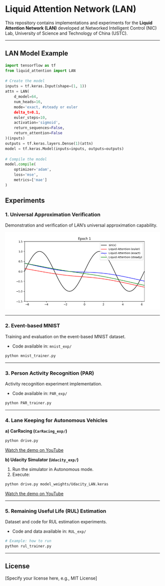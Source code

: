 # Liquid Attention Network (LAN)

This repository contains implementations and experiments for the **Liquid Attention Network (LAN)** developed at Networked Intelligent Control (NIC) Lab, University of Science and Technology of China (USTC).

---

## LAN Model Example

```python
import tensorflow as tf
from liquid_attention import LAN

# Create the model
inputs = tf.keras.Input(shape=(1, 1))
attn = LAN(
    d_model=64,
    num_heads=16,
    mode='exact, #steady or euler
    delta_t=0.1,
    euler_steps=10,
    activation='sigmoid',
    return_sequences=False,
    return_attention=False
)(inputs)
outputs = tf.keras.layers.Dense(1)(attn)
model = tf.keras.Model(inputs=inputs, outputs=outputs)

# Compile the model
model.compile(
    optimizer='adam',
    loss='mse',
    metrics=['mae']
)
```


## Experiments

### 1. Universal Approximation Verification

Demonstration and verification of LAN’s universal approximation capability.

![Universal Approximation Demo](plots/uat.gif)

---

### 2. Event-based MNIST

Training and evaluation on the event-based MNIST dataset.

* Code available in: `mnist_exp/`

```bash
python mnist_trainer.py
```

---

### 3. Person Activity Recognition (PAR)

Activity recognition experiment implementation.

* Code available in: `PAR_exp/`

```bash
python PAR_trainer.py
```

---

### 4. Lane Keeping for Autonomous Vehicles

**a) CarRacing (`CarRacing_exp/`)**

```bash
python drive.py
```
[Watch the demo on YouTube](https://youtu.be/PAclVXbzsms)


**b) Udacity Simulator (`Udacity_exp/`)**

1. Run the simulator in Autonomous mode.
2. Execute:

```bash
python drive.py model_weights/Udacity_LAN.keras
```
[Watch the demo on YouTube](https://youtu.be/tKfO55TwN0M)

---

### 5. Remaining Useful Life (RUL) Estimation

Dataset and code for RUL estimation experiments.

* Code and data available in: `RUL_exp/`

```bash
# Example: how to run
python rul_trainer.py
```


---

## License

[Specify your license here, e.g., MIT License]
